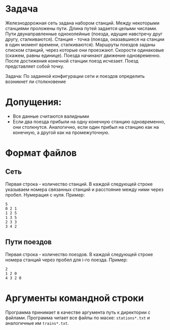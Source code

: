 # Задача
Железнодорожная сеть задана набором станций. Между некоторыми станциями проложены пути. Длина путей задается целыми числами. Пути двунаправленные одноколейные (поезда, идущие навстречу друг другу, сталкиваются). Станция - точка (поезда, оказавшиеся на станции в один момент времени, сталкиваются). Маршруты поездов заданы списком станций, через которые они проезжают. Скорости одинаковые (скажем, равны единице). Поезда начинают движение одновременно. После достижения конечной станции поезд исчезает. Поезд представляет собой точку.

Задача: По заданной конфигурации сети и поездов определить возникнет ли столкновение


# Допущения:

* Все данные считаются валидными
* Если два поезда прибыли на одну конечную станцию одновременно, они столкнутся. Аналогично, если один прибыл на станцию как на конечную, а другой как на промежуточную.

# Формат файлов
## Сеть
Первая строка - количество станций.
В каждой следующей строке указываем номера связанных станций и расстояние между ними через пробел. Нумерация с нуля.
Пример:
```
5
0 2 1
1 2 5
1 3 5
2 3 3
3 4 2
```
## Пути поездов
Первая строка - количество поездов.
В каждой следующей строке номера станций через пробел для i-го поезда.
Пример:
```
2
1 2 0
4 3 2 0
```

# Аргументы командной строки
Программа принимает в качестве аргумента путь к директории с файлами. Программа читает все файлы по маске: `stations*.txt` и аналогичные им `trains*.txt`.